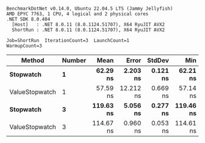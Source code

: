 ```

BenchmarkDotNet v0.14.0, Ubuntu 22.04.5 LTS (Jammy Jellyfish)
AMD EPYC 7763, 1 CPU, 4 logical and 2 physical cores
.NET SDK 8.0.404
  [Host]   : .NET 8.0.11 (8.0.1124.51707), X64 RyuJIT AVX2
  ShortRun : .NET 8.0.11 (8.0.1124.51707), X64 RyuJIT AVX2

Job=ShortRun  IterationCount=3  LaunchCount=1  
WarmupCount=3  

```
| Method         | Number | Mean      | Error     | StdDev   | Min       | Max       | Gen0   | Allocated |
|--------------- |------- |----------:|----------:|---------:|----------:|----------:|-------:|----------:|
| **Stopwatch**      | **1**      |  **62.29 ns** |  **2.203 ns** | **0.121 ns** |  **62.21 ns** |  **62.43 ns** | **0.0005** |      **40 B** |
| ValueStopwatch | 1      |  57.59 ns | 12.212 ns | 0.669 ns |  57.14 ns |  58.36 ns |      - |         - |
| **Stopwatch**      | **3**      | **119.63 ns** |  **5.056 ns** | **0.277 ns** | **119.46 ns** | **119.95 ns** | **0.0005** |      **40 B** |
| ValueStopwatch | 3      | 114.67 ns |  0.960 ns | 0.053 ns | 114.61 ns | 114.71 ns |      - |         - |
